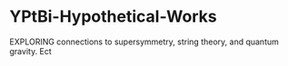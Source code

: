 # YPtBi-Hypothetical-Works
EXPLORING connections to supersymmetry, string theory, and quantum gravity. Ect 
